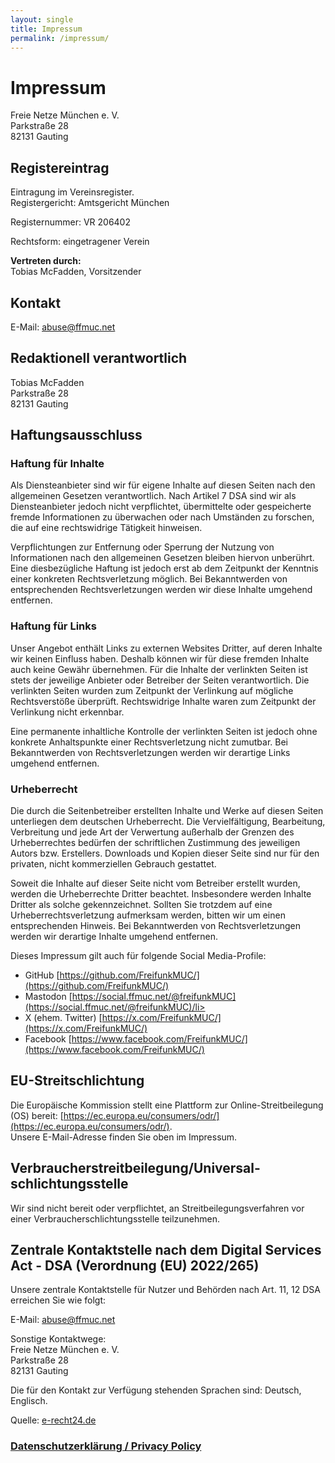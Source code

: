 ```yaml
---
layout: single
title: Impressum
permalink: /impressum/
---
```


# Impressum

Freie Netze München e. V.  
Parkstraße 28  
82131 Gauting

## Registereintrag

Eintragung im Vereinsregister.  
Registergericht: Amtsgericht München

Registernummer: VR 206402

Rechtsform: eingetragener Verein

**Vertreten durch:**  
Tobias McFadden, Vorsitzender

## Kontakt

E-Mail: abuse@ffmuc.net

## Redaktionell verantwortlich

Tobias McFadden  
Parkstraße 28  
82131 Gauting

## Haftungsausschluss

### Haftung für Inhalte

Als Diensteanbieter sind wir für eigene Inhalte auf diesen Seiten nach den allgemeinen Gesetzen verantwortlich. Nach Artikel 7 DSA sind wir als Diensteanbieter jedoch nicht verpflichtet, übermittelte oder gespeicherte fremde Informationen zu überwachen oder nach Umständen zu forschen, die auf eine rechtswidrige Tätigkeit hinweisen.

Verpflichtungen zur Entfernung oder Sperrung der Nutzung von Informationen nach den allgemeinen Gesetzen bleiben hiervon unberührt. Eine diesbezügliche Haftung ist jedoch erst ab dem Zeitpunkt der Kenntnis einer konkreten Rechtsverletzung möglich. Bei Bekanntwerden von entsprechenden Rechtsverletzungen werden wir diese Inhalte umgehend entfernen.

### Haftung für Links

Unser Angebot enthält Links zu externen Websites Dritter, auf deren Inhalte wir keinen Einfluss haben. Deshalb können wir für diese fremden Inhalte auch keine Gewähr übernehmen. Für die Inhalte der verlinkten Seiten ist stets der jeweilige Anbieter oder Betreiber der Seiten verantwortlich. Die verlinkten Seiten wurden zum Zeitpunkt der Verlinkung auf mögliche Rechtsverstöße überprüft. Rechtswidrige Inhalte waren zum Zeitpunkt der Verlinkung nicht erkennbar.

Eine permanente inhaltliche Kontrolle der verlinkten Seiten ist jedoch ohne konkrete Anhaltspunkte einer Rechtsverletzung nicht zumutbar. Bei Bekanntwerden von Rechtsverletzungen werden wir derartige Links umgehend entfernen.

### Urheberrecht

Die durch die Seitenbetreiber erstellten Inhalte und Werke auf diesen Seiten unterliegen dem deutschen Urheberrecht. Die Vervielfältigung, Bearbeitung, Verbreitung und jede Art der Verwertung außerhalb der Grenzen des Urheberrechtes bedürfen der schriftlichen Zustimmung des jeweiligen Autors bzw. Erstellers. Downloads und Kopien dieser Seite sind nur für den privaten, nicht kommerziellen Gebrauch gestattet.

Soweit die Inhalte auf dieser Seite nicht vom Betreiber erstellt wurden, werden die Urheberrechte Dritter beachtet. Insbesondere werden Inhalte Dritter als solche gekennzeichnet. Sollten Sie trotzdem auf eine Urheberrechtsverletzung aufmerksam werden, bitten wir um einen entsprechenden Hinweis. Bei Bekanntwerden von Rechtsverletzungen werden wir derartige Inhalte umgehend entfernen.

Dieses Impressum gilt auch für folgende Social Media-Profile:

- GitHub [https://github.com/FreifunkMUC/](https://github.com/FreifunkMUC/)
- Mastodon [https://social.ffmuc.net/@freifunkMUC](https://social.ffmuc.net/@freifunkMUC)/li>
- X (ehem. Twitter) [https://x.com/FreifunkMUC/](https://x.com/FreifunkMUC/)
- Facebook [https://www.facebook.com/FreifunkMUC/](https://www.facebook.com/FreifunkMUC/)

## EU-Streitschlichtung

Die Europäische Kommission stellt eine Plattform zur Online-Streitbeilegung (OS) bereit: [https://ec.europa.eu/consumers/odr/](https://ec.europa.eu/consumers/odr/).  
Unsere E-Mail-Adresse finden Sie oben im Impressum.

## Verbraucher­streit­beilegung/Universal­schlichtungs­stelle

Wir sind nicht bereit oder verpflichtet, an Streitbeilegungsverfahren vor einer Verbraucherschlichtungsstelle teilzunehmen.

## Zentrale Kontaktstelle nach dem Digital Services Act - DSA (Verordnung (EU) 2022/265)

Unsere zentrale Kontaktstelle für Nutzer und Behörden nach Art. 11, 12 DSA erreichen Sie wie folgt:

E-Mail: abuse@ffmuc.net

Sonstige Kontaktwege:  
Freie Netze München e. V.  
Parkstraße 28  
82131 Gauting

Die für den Kontakt zur Verfügung stehenden Sprachen sind: Deutsch, Englisch.

Quelle: [e-recht24.de](https://www.e-recht24.de)

### <a href="/privacy">Datenschutzerklärung / Privacy Policy</a>
